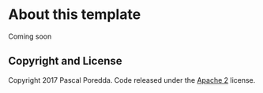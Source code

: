 About this template
===================

Coming soon

## Copyright and License

Copyright 2017 Pascal Poredda. Code released under the [Apache 2](https://github.com/pascalporedda/the-mall-template/blob/master/LICENSE) license.